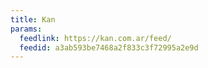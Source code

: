 ```yaml
---
title: Kan
params:
  feedlink: https://kan.com.ar/feed/
  feedid: a3ab593be7468a2f833c3f72995a2e9d
---
```

